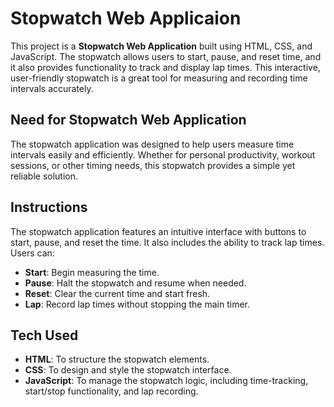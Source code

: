# Stopwatch Web Applicaion

This project is a **Stopwatch Web Application** built using HTML, CSS, and JavaScript. The stopwatch allows users to start, pause, and reset time, and it also provides functionality to track and display lap times. This interactive, user-friendly stopwatch is a great tool for measuring and recording time intervals accurately.

## Need for Stopwatch Web Application

The stopwatch application was designed to help users measure time intervals easily and efficiently. Whether for personal productivity, workout sessions, or other timing needs, this stopwatch provides a simple yet reliable solution.

## Instructions 

The stopwatch application features an intuitive interface with buttons to start, pause, and reset the time. It also includes the ability to track lap times. Users can:
- **Start**: Begin measuring the time.
- **Pause**: Halt the stopwatch and resume when needed.
- **Reset**: Clear the current time and start fresh.
- **Lap**: Record lap times without stopping the main timer.

## Tech Used 

- **HTML**: To structure the stopwatch elements.
- **CSS**: To design and style the stopwatch interface.
- **JavaScript**: To manage the stopwatch logic, including time-tracking, start/stop functionality, and lap recording.

